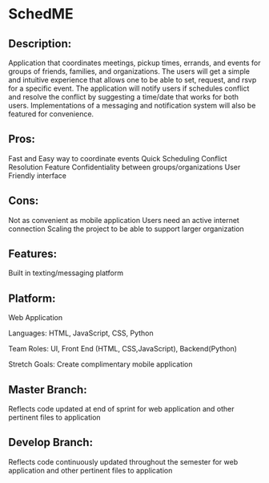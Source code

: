# SchedME 
 
## Description:  
Application that coordinates meetings, pickup times, errands, and events for groups of friends, families, and organizations. The users will get a simple and intuitive experience that allows one to be able to set, request, and rsvp for a specific event. The application will notify users if schedules conflict and resolve the conflict by suggesting a time/date that works for both users. Implementations of a messaging and notification system will also be featured for convenience.  
 
## Pros: 
Fast and Easy way to coordinate events 
Quick Scheduling Conflict Resolution Feature 
Confidentiality between groups/organizations 
User Friendly interface 
 
## Cons: 
Not as convenient as mobile application 
Users need an active internet connection 
Scaling the project to be able to support larger organization 
 
## Features: 
Built in texting/messaging platform 
 
## Platform: 
Web Application  
 
Languages: HTML, JavaScript, CSS, Python 
 
Team Roles: UI, Front End (HTML, CSS,JavaScript), Backend(Python) 
 
Stretch Goals: 
Create complimentary mobile application 

## Master Branch:
Reflects code updated at end of sprint for web application and other pertinent files to application

## Develop Branch:
Reflects code continuously updated throughout the semester for web application and other pertinent files to application
